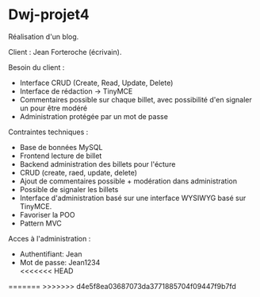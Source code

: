 # Dwj-projet4
<p>Réalisation d'un blog.</p>
<p>Client : Jean Forteroche (écrivain).</p>
<p>Besoin du client :</p>
<ul>
	<li>Interface CRUD (Create, Read, Update, Delete)</li>
	<li>Interface de rédaction -> TinyMCE</li>
	<li>Commentaires possible sur chaque billet, avec possibilité d'en signaler un pour être modéré</li>
	<li>Administration protégée par un mot de passe</li>
</ul>
<p>Contraintes techniques :</p>
<ul>
	<li>Base de bonnées MySQL</li>
	<li>Frontend lecture de billet</li>
	<li>Backend administration des billets pour l'écture</li>
	<li>CRUD (create, raed, update, delete)</li>
	<li>Ajout de commentaires possible + modération dans administration</li>
	<li>Possible de signaler les billets</li>
	<li>Interface d'administration basé sur une interface WYSIWYG basé sur TinyMCE.</li>
	<li>Favoriser la POO</li>
	<li>Pattern MVC</li>
</ul>
<p>Acces à l'administration :</p>
<ul>
	<li>Authentifiant: Jean</li>
	<li>Mot de passe: Jean1234</li>
<<<<<<< HEAD
</ul>
=======
</ul>
>>>>>>> d4e5f8ea03687073da3771885704f09447f9b7fd
